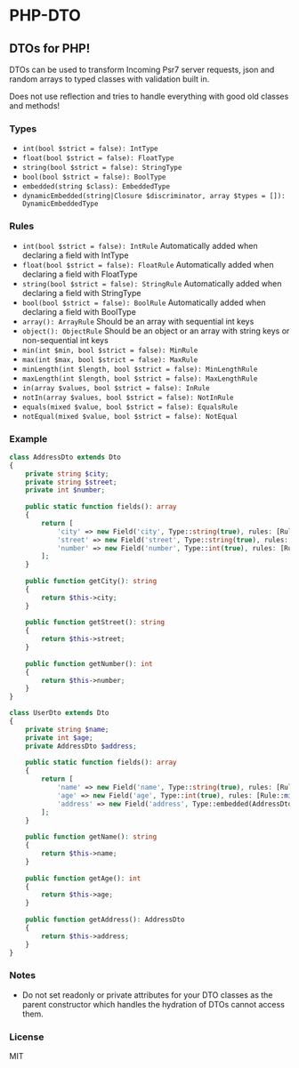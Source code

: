 # PHP-DTO
## DTOs for PHP!

DTOs can be used to transform Incoming Psr7 server requests, json and random arrays to typed classes with validation built in.

Does not use reflection and tries to handle everything with good old classes and methods!

### Types
- `int(bool $strict = false): IntType`
- `float(bool $strict = false): FloatType`
- `string(bool $strict = false): StringType`
- `bool(bool $strict = false): BoolType`
- `embedded(string $class): EmbeddedType`
- `dynamicEmbedded(string|Closure $discriminator, array $types = []): DynamicEmbeddedType`

### Rules
- `int(bool $strict = false): IntRule` Automatically added when declaring a field with IntType
- `float(bool $strict = false): FloatRule` Automatically added when declaring a field with FloatType
- `string(bool $strict = false): StringRule` Automatically added when declaring a field with StringType
- `bool(bool $strict = false): BoolRule` Automatically added when declaring a field with BoolType
- `array(): ArrayRule` Should be an array with sequential int keys
- `object(): ObjectRule` Should be an object or an array with string keys or non-sequential int keys
- `min(int $min, bool $strict = false): MinRule`
- `max(int $max, bool $strict = false): MaxRule`
- `minLength(int $length, bool $strict = false): MinLengthRule`
- `maxLength(int $length, bool $strict = false): MaxLengthRule`
- `in(array $values, bool $strict = false): InRule`
- `notIn(array $values, bool $strict = false): NotInRule`
- `equals(mixed $value, bool $strict = false): EqualsRule`
- `notEqual(mixed $value, bool $strict = false): NotEqual`

### Example
```php
class AddressDto extends Dto
{
    private string $city;
    private string $street;
    private int $number;
    
    public static function fields(): array
    {
        return [
            'city' => new Field('city', Type::string(true), rules: [Rule::in(['London', 'Paris', 'New York'])]),
            'street' => new Field('street', Type::string(true), rules: [Rule::min(5)]),
            'number' => new Field('number', Type::int(true), rules: [Rule::min(1), Rule::max(100)]),
        ];
    }
    
    public function getCity(): string
    {
        return $this->city;
    }
    
    public function getStreet(): string
    {
        return $this->street;
    }
    
    public function getNumber(): int
    {
        return $this->number;
    }
}

class UserDto extends Dto
{
    private string $name;
    private int $age;
    private AddressDto $address;
    
    public static function fields(): array
    {
        return [
            'name' => new Field('name', Type::string(true), rules: [Rule::min(5)]),
            'age' => new Field('age', Type::int(true), rules: [Rule::min(18)]),
            'address' => new Field('address', Type::embedded(AddressDto::class)),
        ];
    }
    
    public function getName(): string
    {
        return $this->name;
    }
    
    public function getAge(): int
    {
        return $this->age;
    }
    
    public function getAddress(): AddressDto
    {
        return $this->address;
    }
}
```

### Notes
- Do not set readonly or private attributes for your DTO classes as the parent constructor which handles the hydration of DTOs cannot access them.


### License
MIT
